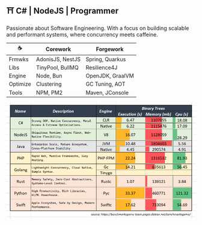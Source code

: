 ## ⛩️ C# | NodeJS | Programmer

Passionate about Software Engineering. With a focus on building scalable and performant systems, where concurrency meets caffeine.

| ☕          | Corework      | Forgework            |
| ------------ | ------------------ | ----------------- |
| Frmwks | AdonisJS, NestJS  | Spring, Quarkus |
| Libs  | TinyPool, BullMQ | Resilience4J    |
| Engine     | Node, Bun | OpenJDK, GraalVM |
| Optimize   | Clustering       | GC Tuning, AOT  |
| Tools      | NPM, PM2         | Maven, JConsole |


![](assets/20250910_134828_image.png)

<!-- 
## ☕ Java | Forgework

Proven for nearly 30 years as the backbone of robust & concurrent with a vast ecosystem and extreme optimizations.

### **⛔ Avoided**
- **PHP** : no native concurrency
- **Go** : over-minimalist & boilerplate-heavy
- **Rust** : painful syntax, high cognitive load
- **Python**: slow at raw performance, duck typing overhead
- **Swift** : weak ecosystem, niche adoption 

-->
